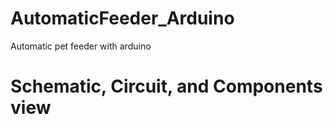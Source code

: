 # AutomaticFeeder_Arduino
Automatic pet feeder with arduino

# Schematic, Circuit, and Components view

